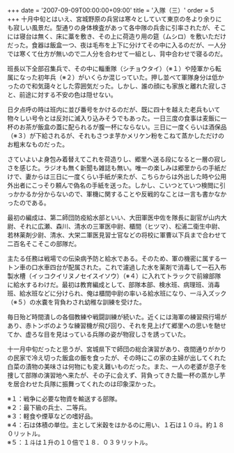 +++
date = '2007-09-09T00:00:00+09:00'
title = '入隊（三）'
order = 5
+++
十月中旬とはいえ、宮城野原の兵営は寒々としていて東京の冬より余りにも寂しい風景だ。型通りの身体検査があって各中隊の兵舎に引率されたが、そこには寝台は無く、床に藁を敷き、その上に荷造り用の筵（ムシロ）を敷いただけだった。食器は飯盒一つ、夜は毛布を上下に分けてその中に入るのだが、一人分では寒くて仕方が無いので二人分を合わせて一組とし、背中合わせで寝るのだ。

班長以下全部召集兵で、その中に輜重隊（シチョウタイ）（※１）や陸軍から転属になった初年兵（※２）がいくらか混じっていた。押し並べて軍隊身分は低かったので和気藹々とした雰囲気だった。しかし、誰の顔にも家族と離れた寂しさと、前途に対する不安の色は隠せない。

日夕点呼の時は班内に並び番号をかけるのだが、既に四十を越えた老兵もいて物々しい号令とは反対に滅入り込みそうでもあった。一日三度の食事は麦飯に一杯のお茶が飯盒の蓋に配られるが腹一杯にならない。三日に一度くらいは酒保品（※３）が下給されるが、それもさつま芋かメリケン粉をこねて蒸かしただけのお粗末なものだった。

さていよいよ身包み着替えてこれを荷造りし、郷里へ送る段になると一層の寂しさを感じた。ラジオも無く新聞も雑誌も無い。唯一の楽しみは郷里からの手紙だけで、妻からは三日に一度くらい手紙が来たが、こちらからは外出した時や公用外出者にこっそり頼んで偽名の手紙を送った。しかし、こいつとていつ検閲に引っかかるか分からないので、軍機に関することや反戦的なことは一言も書かなかったのである。

最初の編成は、第二師団防疫給水部といい、大田軍医中佐を隊長に副官が山内大尉、それに広瀬、森川、清水の三軍医中尉、櫃間（ヒツマ）、松浦二衛生中尉、若林薬剤少尉、清水、大栄二軍医見習士官などの将校に軍曹以下兵まで合わせて二百名そこそこの部隊だ。

主たる任務は戦場での伝染病予防と給水である。そのため、軍の機密に属する一トン車の口水車四台が配属された。これで濾過した水を薬剤で消毒して一石入布製水槽（イッコクイリヌノセイスイソウ）（※４）に入れてトラックで前線部隊に給水するわけだ。最初は教育編成として、部隊本部、検水班、病理班、消毒班、給水班などに分けられ、俺は櫃間中尉の率いる給水班になり、一斗入ズック（※５）の水嚢を背負わされ幼稚な訓練を受けた。

毎日殆ど時間潰しの各個教練や戦闘訓練が続いた。近くには海軍の練習飛行場があり、赤トンボのような練習機が飛び回り、それを見上げて郷里への思いを馳せてか、虚ろな目を見はっている兵隊の姿が物寂しさを誘っていた。

十一月中旬だったと思うが、宮城県下で師団の総合演習があり、夜間通りがかりの民家で冷え切った飯盒の飯を食ったが、その時にこの家の主婦が出してくれた白菜の漬物の美味さは何物にも変え難いものだった。また、一人の老婆が息子を捜して部隊の演習地へ来たが、その子に会えず、背負ってきた籠一杯の蒸かし芋を居合わせた兵隊に振舞ってくれたのは印象深かった。

※１：戦争に必要な物資を輸送する部隊。  
※２：最下級の兵士、二等兵。  
※３：軽食や煙草などの嗜好品。  
※４：石は体積の単位。主として米穀をはかるのに用い、１石は１０斗。約１８０リットル。  
※５：１斗は１升の１０倍で１８．０３９リットル。
